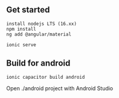 ## Get started
```
install nodejs LTS (16.xx)
npm install
ng add @angular/material
```

```
ionic serve

```

## Build for android
```
ionic capacitor build android
```
Open ./android project with Android Studio